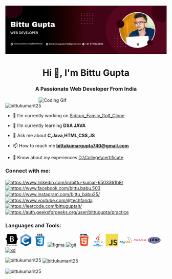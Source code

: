 ![logo](https://github.com/bittukumarit25/bittukumarit25/blob/main/Black%20and%20Red%20Gradient%20Professional%20LinkedIn%20Banner.png)
<h1 align="center">Hi 👋, I'm Bittu Gupta</h1>
<h3 align="center">A Passionate Web Developer From India</h3>
<img align="right"src="https://camo.githubusercontent.com/cae12fddd9d6982901d82580bdf321d81fb299141098ca1c2d4891870827bf17/68747470733a2f2f6d69726f2e6d656469756d2e636f6d2f6d61782f313336302f302a37513379765349765f7430696f4a2d5a2e676966" alt="Coding Gif" width="400" >

<p align="left"> <img src="https://komarev.com/ghpvc/?username=bittukumarit25&label=Profile%20views&color=0e75b6&style=flat" alt="bittukumarit25" /> </p>

- 🔭 I’m currently working on [Sidcup_Family_Golf_Clone](https://github.com/bittukumarit25/Sidcup_Family_Golf_Clone)

- 🌱 I’m currently learning **DSA JAVA**

- 💬 Ask me about **C,Java,HTML,CSS,JS**

- 📫 How to reach me **bittukumargupta740@gmail.com**

- 📄 Know about my experiences [D:\College\certificate](D:\College\certificate)

<h3 align="left">Connect with me:</h3>
<p align="left">
<a href="https://linkedin.com/in/https://www.linkedin.com/in/bittu-kumar-6503361b8/" target="blank"><img align="center" src="https://raw.githubusercontent.com/rahuldkjain/github-profile-readme-generator/master/src/images/icons/Social/linked-in-alt.svg" alt="https://www.linkedin.com/in/bittu-kumar-6503361b8/" height="30" width="40" /></a>
<a href="https://fb.com/https://www.facebook.com/bittu.babu.503" target="blank"><img align="center" src="https://raw.githubusercontent.com/rahuldkjain/github-profile-readme-generator/master/src/images/icons/Social/facebook.svg" alt="https://www.facebook.com/bittu.babu.503" height="30" width="40" /></a>
<a href="https://instagram.com/https://www.instagram.com/bittu_babu25/" target="blank"><img align="center" src="https://raw.githubusercontent.com/rahuldkjain/github-profile-readme-generator/master/src/images/icons/Social/instagram.svg" alt="https://www.instagram.com/bittu_babu25/" height="30" width="40" /></a>
<a href="https://www.youtube.com/c/https://www.youtube.com/@techfanda" target="blank"><img align="center" src="https://raw.githubusercontent.com/rahuldkjain/github-profile-readme-generator/master/src/images/icons/Social/youtube.svg" alt="https://www.youtube.com/@techfanda" height="30" width="40" /></a>
<a href="https://www.leetcode.com/https://leetcode.com/bittuguptait/" target="blank"><img align="center" src="https://raw.githubusercontent.com/rahuldkjain/github-profile-readme-generator/master/src/images/icons/Social/leet-code.svg" alt="https://leetcode.com/bittuguptait/" height="30" width="40" /></a>
<a href="https://auth.geeksforgeeks.org/user/https://auth.geeksforgeeks.org/user/bittugupta/practice" target="blank"><img align="center" src="https://raw.githubusercontent.com/rahuldkjain/github-profile-readme-generator/master/src/images/icons/Social/geeks-for-geeks.svg" alt="https://auth.geeksforgeeks.org/user/bittugupta/practice" height="30" width="40" /></a>
</p>

<h3 align="left">Languages and Tools:</h3>
<p align="left"> <a href="https://getbootstrap.com" target="_blank" rel="noreferrer"> <img src="https://raw.githubusercontent.com/devicons/devicon/master/icons/bootstrap/bootstrap-plain-wordmark.svg" alt="bootstrap" width="40" height="40"/> </a> <a href="https://www.cprogramming.com/" target="_blank" rel="noreferrer"> <img src="https://raw.githubusercontent.com/devicons/devicon/master/icons/c/c-original.svg" alt="c" width="40" height="40"/> </a> <a href="https://www.w3schools.com/css/" target="_blank" rel="noreferrer"> <img src="https://raw.githubusercontent.com/devicons/devicon/master/icons/css3/css3-original-wordmark.svg" alt="css3" width="40" height="40"/> </a> <a href="https://www.figma.com/" target="_blank" rel="noreferrer"> <img src="https://www.vectorlogo.zone/logos/figma/figma-icon.svg" alt="figma" width="40" height="40"/> </a> <a href="https://git-scm.com/" target="_blank" rel="noreferrer"> <img src="https://www.vectorlogo.zone/logos/git-scm/git-scm-icon.svg" alt="git" width="40" height="40"/> </a> <a href="https://www.w3.org/html/" target="_blank" rel="noreferrer"> <img src="https://raw.githubusercontent.com/devicons/devicon/master/icons/html5/html5-original-wordmark.svg" alt="html5" width="40" height="40"/> </a> <a href="https://www.java.com" target="_blank" rel="noreferrer"> <img src="https://raw.githubusercontent.com/devicons/devicon/master/icons/java/java-original.svg" alt="java" width="40" height="40"/> </a> <a href="https://developer.mozilla.org/en-US/docs/Web/JavaScript" target="_blank" rel="noreferrer"> <img src="https://raw.githubusercontent.com/devicons/devicon/master/icons/javascript/javascript-original.svg" alt="javascript" width="40" height="40"/> </a> <a href="https://www.mysql.com/" target="_blank" rel="noreferrer"> <img src="https://raw.githubusercontent.com/devicons/devicon/master/icons/mysql/mysql-original-wordmark.svg" alt="mysql" width="40" height="40"/> </a> <a href="https://www.oracle.com/" target="_blank" rel="noreferrer"> <img src="https://raw.githubusercontent.com/devicons/devicon/master/icons/oracle/oracle-original.svg" alt="oracle" width="40" height="40"/> </a> <a href="https://www.php.net" target="_blank" rel="noreferrer"> <img src="https://raw.githubusercontent.com/devicons/devicon/master/icons/php/php-original.svg" alt="php" width="40" height="40"/> </a> <a href="https://www.adobe.com/products/xd.html" target="_blank" rel="noreferrer"> <img src="https://cdn.worldvectorlogo.com/logos/adobe-xd.svg" alt="xd" width="40" height="40"/> </a> </p>

<p><img align="left" src="https://github-readme-stats.vercel.app/api/top-langs?username=bittukumarit25&show_icons=true&locale=en&layout=compact" alt="bittukumarit25" /></p>

<p>&nbsp;<img align="center" src="https://github-readme-stats.vercel.app/api?username=bittukumarit25&show_icons=true&locale=en" alt="bittukumarit25" /></p>

<p><img align="center" src="https://github-readme-streak-stats.herokuapp.com/?user=bittukumarit25&" alt="bittukumarit25" /></p>

